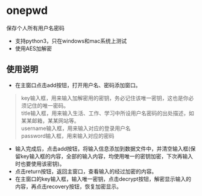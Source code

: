 # onepwd
保存个人所有用户名密码  
* 支持python3，只在windows和mac系统上测试  
* 使用AES加解密
## 使用说明
* 在主窗口点击add按钮，打开用户名、密码添加窗口。
> key输入框，用来输入加解密用的密钥，务必记住该唯一密钥，这也是你必须记住的唯一密码。  
> title输入框，用来输入生活、工作、学习中所设用户名密码的出处描述，如某某邮箱，某某网站等。  
> username输入框，用来输入对应的登录用户名  
> password输入框，用来输入对应的密码  
* 输入完成后，点击add按钮，将输入信息添加到数据文件中，并清空输入框(保留key输入框的内容，全部的输入内容，均使用唯一的密钥加密，下次再输入时也要使用该密钥)。
* 点击return按钮，返回主窗口，查看输入的经过加密的内容。
* 在主窗口的key输入框，输入唯一密钥，点击decrypt按钮，解密显示输入的内容，再点击recovery按钮，恢复加密显示。
